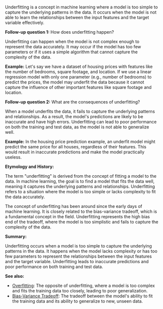 Underfitting is a concept in machine learning where a model is too simple to
capture the underlying patterns in the data. It occurs when the model is not
able to learn the relationships between the input features and the target
variable effectively.

**Follow-up question 1:** How does underfitting happen?

Underfitting can happen when the model is not complex enough to represent the
data accurately. It may occur if the model has too few parameters or if it
uses a simple algorithm that cannot capture the complexity of the data.

**Example:** Let's say we have a dataset of housing prices with features like
the number of bedrooms, square footage, and location. If we use a linear
regression model with only one parameter (e.g., number of bedrooms) to predict
the prices, the model may underfit the data because it cannot capture the
influence of other important features like square footage and location.

**Follow-up question 2:** What are the consequences of underfitting?

When a model underfits the data, it fails to capture the underlying patterns
and relationships. As a result, the model's predictions are likely to be
inaccurate and have high errors. Underfitting can lead to poor performance on
both the training and test data, as the model is not able to generalize well.

**Example:** In the housing price prediction example, an underfit model might
predict the same price for all houses, regardless of their features. This
would result in inaccurate predictions and make the model practically useless.

**Etymology and History:**

The term "underfitting" is derived from the concept of fitting a model to the
data. In machine learning, the goal is to find a model that fits the data well,
meaning it captures the underlying patterns and relationships. Underfitting
refers to a situation where the model is too simple or lacks complexity to fit
the data accurately.

The concept of underfitting has been around since the early days of machine
learning. It is closely related to the bias-variance tradeoff, which is a
fundamental concept in the field. Underfitting represents the high bias end of
the tradeoff, where the model is too simplistic and fails to capture the
complexity of the data.

**Summary:**

Underfitting occurs when a model is too simple to capture the underlying
patterns in the data. It happens when the model lacks complexity or has too few
parameters to represent the relationships between the input features and the
target variable. Underfitting leads to inaccurate predictions and poor
performance on both training and test data.

**See also:**

- [Overfitting](?concept=overfitting&specialist_role=ML+Engineer&target_audience=Software+developer):
  The opposite of underfitting, where a model is too complex and fits the
  training data too closely, leading to poor generalization.
- [Bias-Variance Tradeoff](?concept=bias-variance+tradeoff&specialist_role=ML+Engineer&target_audience=Software+developer):
  The tradeoff between the model's ability to fit the training data and its
  ability to generalize to new, unseen data.